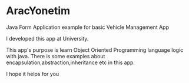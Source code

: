 # AracYonetim
Java Form Application example for basic Vehicle Management App


I developed this app at University.

This app's purpose is learn Object Oriented Programming language logic with java.
There is some examples about encapsulation,abstraction,inheritance etc in this app.

I hope it helps for you
